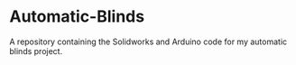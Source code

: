 # Automatic-Blinds
A repository containing the Solidworks and Arduino code for my automatic blinds project.

